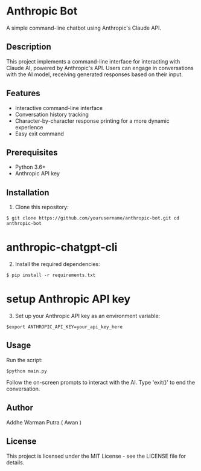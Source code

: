 # Anthropic Bot

A simple command-line chatbot using Anthropic's Claude API.

## Description

This project implements a command-line interface for interacting with Claude AI, powered by Anthropic's API. Users can engage in conversations with the AI model, receiving generated responses based on their input.

## Features

- Interactive command-line interface
- Conversation history tracking
- Character-by-character response printing for a more dynamic experience
- Easy exit command

## Prerequisites

- Python 3.6+
- Anthropic API key

## Installation
1. Clone this repository:
```
$ git clone https://github.com/yourusername/anthropic-bot.git cd anthropic-bot
```

# anthropic-chatgpt-cli
2. Install the required dependencies:
```
$ pip install -r requirements.txt
```

# setup Anthropic API key
3. Set up your Anthropic API key as an environment variable:
```
$export ANTHROPIC_API_KEY=your_api_key_here
```

## Usage
Run the script:
```
$python main.py
```

Follow the on-screen prompts to interact with the AI. Type 'exit()' to end the conversation.

## Author

Addhe Warman Putra ( Awan )

## License

This project is licensed under the MIT License - see the LICENSE file for details.
